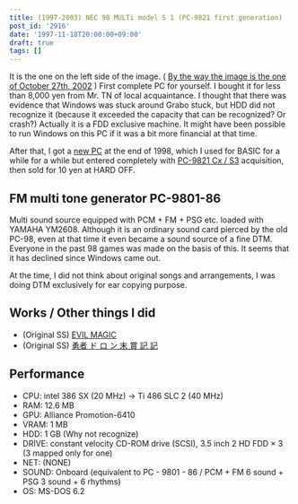 ```yaml
---
title: (1997-2003) NEC 98 MULTi model S 1 (PC-9821 first generation)
post_id: '2916'
date: '1997-11-18T20:00:00+09:00'
draft: true
tags: []
---
```


It is the one on the left side of the image. ( [By the way the image is the one of October 27th, 2002](https://danmaq.com/3066) ) First complete PC for yourself. I bought it for less than 8,000 yen from Mr. TN of local acquaintance. I thought that there was evidence that Windows was stuck around Grabo stuck, but HDD did not recognize it (because it exceeded the capacity that can be recognized? Or crash?) Actually it is a FDD exclusive machine. It might have been possible to run Windows on this PC if it was a bit more financial at that time.

After that, I got a [new PC](https://danmaq.com/2922) at the end of 1998, which I used for BASIC for a while for a while but entered completely with [PC-9821 Cx / S3](https://danmaq.com/3007) acquisition, then sold for 10 yen at HARD OFF.

## FM multi tone generator PC-9801-86

Multi sound source equipped with PCM + FM + PSG etc. loaded with YAMAHA YM2608. Although it is an ordinary sound card pierced by the old PC-98, even at that time it even became a sound source of a fine DTM. Everyone in the past 98 games was made on the basis of this. It seems that it has declined since Windows came out.

At the time, I did not think about original songs and arrangements, I was doing DTM exclusively for ear copying purpose.

## Works / Other things I did

*   (Original SS) [EVIL MAGIC](https://danmaq.com/tag/evil-magic)
*   (Original SS) [勇者 ド ロ ン 末 賞 記 記](https://danmaq.com/tag/doron)

## Performance

*   CPU: intel 386 SX (20 MHz) -> Ti 486 SLC 2 (40 MHz)
*   RAM: 12.6 MB
*   GPU: Alliance Promotion-6410
*   VRAM: 1 MB
*   HDD: 1 GB (Why not recognize)
*   DRIVE: constant velocity CD-ROM drive (SCSI), 3.5 inch 2 HD FDD × 3 (3 mapped only for one)
*   NET: (NONE)
*   SOUND: Onboard (equivalent to PC - 9801 - 86 / PCM + FM 6 sound + PSG 3 sound + 6 rhythms)
*   OS: MS-DOS 6.2
